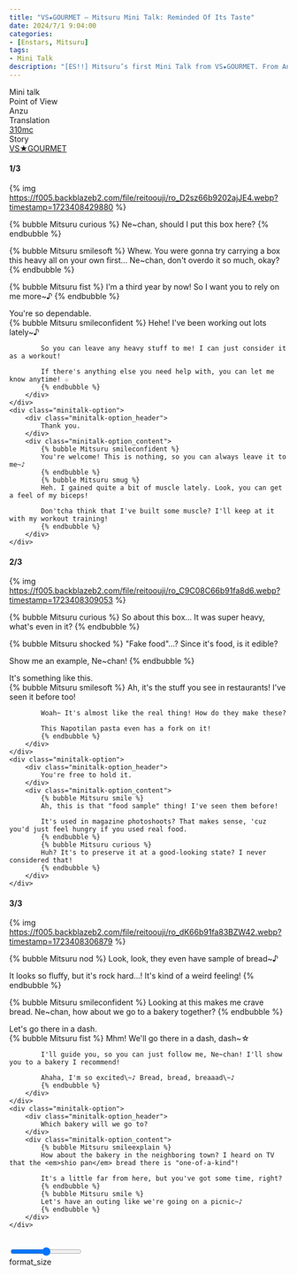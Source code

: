 ```yaml
---
title: "VS★GOURMET – Mitsuru Mini Talk: Reminded Of Its Taste"
date: 2024/7/1 9:04:00
categories:
- [Enstars, Mitsuru]
tags:
- Mini Talk
description: "[ES!!] Mitsuru’s first Mini Talk from VS★GOURMET. From Anzu’s POV."
---
```

<div class="three-wrapper" style="--storyColor:#5ac189;--storyColor-rgb:90,193,137;--storyColor-h:147.4;--storyColor-s:45.4%;--storyColor-l:55.5%;">
    <div class="info-area">
        <div class="info">
            <div class="info-item characters">
                <div class="label">
                    Mini talk
                </div>
                <div class="value">
					<a href="/categories/Enstars/Mitsuru" character="Mitsuru"></a>
                </div>
            </div>
            <div class="info-item one">
                <div class="label">
                    Point of View
                </div>
                <div class="value">
                    Anzu
                </div>
            </div>
            <div class="info-item two">
                <div class="label">
                    Translation
                </div>
                <div class="value">
                    <a href="/about">310mc</a>
                </div>
            </div>
            <div class="info-item three">
                <div class="label">
                   Story
                </div>
                <div class="value">
                    <a href="/vs_gourmet">VS★GOURMET</a>
                </div>
            </div>
        </div>
    </div>
</div>

<!-- more -->

#### <div mt="rare"></div> 1/3

{% img https://f005.backblazeb2.com/file/reitoouji/ro_D2sz66b9202ajJE4.webp?timestamp=1723408429880 %}

{% bubble Mitsuru curious %}
Ne~chan, should I put this box here?
{% endbubble %}

{% bubble Mitsuru smilesoft %}
Whew. You were gonna try carrying a box this heavy all on your own first… Ne~chan, don't overdo it so much, okay?
{% endbubble %}

{% bubble Mitsuru fist %}
I'm a third year by now! So I want you to rely on me more~♪
{% endbubble %}

<div class="minitalk" character="Anzu">
    <div class="minitalk-option">
        <div class="minitalk-option_header">
            You're so dependable.
        </div>
        <div class="minitalk-option_content">
            {% bubble Mitsuru smileconfident %}
            Hehe! I've been working out lots lately~♪

            So you can leave any heavy stuff to me! I can just consider it as a workout!

            If there's anything else you need help with, you can let me know anytime! ☆
			{% endbubble %}
        </div>
    </div>
    <div class="minitalk-option">
        <div class="minitalk-option_header">
            Thank you.
        </div>
        <div class="minitalk-option_content">
            {% bubble Mitsuru smileconfident %}
            You're welcome! This is nothing, so you can always leave it to me~♪
            {% endbubble %}
            {% bubble Mitsuru smug %}
            Heh. I gained quite a bit of muscle lately. Look, you can get a feel of my biceps!

            Don'tcha think that I've built some muscle? I'll keep at it with my workout training!
			{% endbubble %}
        </div>
    </div>
</div>

#### <div mt="rare"></div> 2/3

{% img https://f005.backblazeb2.com/file/reitoouji/ro_C9C08C66b91fa8d6.webp?timestamp=1723408309053 %}

{% bubble Mitsuru curious %}
So about this box… It was super heavy, what's even in it?
{% endbubble %}

{% bubble Mitsuru shocked %}
"Fake food"…? Since it's food, is it edible?

Show me an example, Ne~chan!
{% endbubble %}

<div class="minitalk" character="Anzu">
    <div class="minitalk-option">
        <div class="minitalk-option_header">
            It's something like this.
        </div>
        <div class="minitalk-option_content">
            {% bubble Mitsuru smilesoft %}
            Ah, it's the stuff you see in restaurants! I've seen it before too!

            Woah~ It's almost like the real thing! How do they make these?

            This Napotilan pasta even has a fork on it!
			{% endbubble %}
        </div>
    </div>
    <div class="minitalk-option">
        <div class="minitalk-option_header">
            You're free to hold it.
        </div>
        <div class="minitalk-option_content">
            {% bubble Mitsuru smile %}
            Ah, this is that "food sample" thing! I've seen them before!

            It's used in magazine photoshoots? That makes sense, 'cuz you'd just feel hungry if you used real food.
            {% endbubble %}
            {% bubble Mitsuru curious %}
            Huh? It's to preserve it at a good-looking state? I never considered that!
			{% endbubble %}
        </div>
    </div>
</div>

#### <div mt="rare"></div> 3/3

{% img https://f005.backblazeb2.com/file/reitoouji/ro_dK66b91fa83BZW42.webp?timestamp=1723408306879 %}

{% bubble Mitsuru nod %}
Look, look, they even have sample of bread~♪

It looks so fluffy, but it's rock hard…! It's kind of a weird feeling!
{% endbubble %}

{% bubble Mitsuru smileconfident %}
Looking at this makes me crave bread. Ne~chan, how about we go to a bakery together?
{% endbubble %}

<div class="minitalk" character="Anzu">
    <div class="minitalk-option">
        <div class="minitalk-option_header">
            Let's go there in a dash.
        </div>
        <div class="minitalk-option_content">
            {% bubble Mitsuru fist %}
            Mhm! We'll go there in a dash, dash~☆

            I'll guide you, so you can just follow me, Ne~chan! I'll show you to a bakery I recommend!

            Ahaha, I'm so excited\~♪ Bread, bread, breaaad\~♪
			{% endbubble %}
        </div>
    </div>
    <div class="minitalk-option">
        <div class="minitalk-option_header">
            Which bakery will we go to?
        </div>
        <div class="minitalk-option_content">
            {% bubble Mitsuru smileexplain %}
            How about the bakery in the neighboring town? I heard on TV that the <em>shio pan</em> bread there is "one-of-a-kind"!

            It's a little far from here, but you've got some time, right?
            {% endbubble %}
            {% bubble Mitsuru smile %}
            Let's have an outing like we're going on a picnic~♪
			{% endbubble %}
        </div>
    </div>
</div>
<br>
<div class="navigation2">
    <div class="toolbar-wrapper">
        <div class="slider-container">
            <input type="range" min="1" max="5" value="3" class="slider">
        </div>
        <div class="toolbar">
            <a target="_blank" href="/translations" class="home-button" title="Translations Masterlist"><i class="fa fa-home"></i></a>
            <div class="toolbar__section">
                <a id="sliderDrop">
                    <span class="material-icons-round" title="Text Size">format_size</span>
                </a>
            </div>
            <a target="_blank" href="/vs_gourmet#Mini-Talks" title="Index"><i class="fa fa-star"></i></a>
            <a href="/vs_gourmet/minitalk/mitsuru_2" title="Mitsuru Mini Talk: Restless Night"><i class="fa fa-arrow-right"></i></a>
            <a href="#top" class="top-arrow" title="Back to Top"><i class="fa fa-arrow-up"></i></a>
        </div>
    </div>
</div>